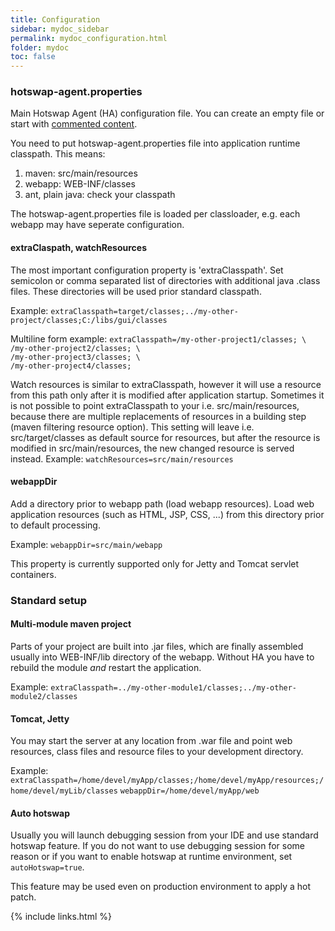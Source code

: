 ```yaml
---
title: Configuration
sidebar: mydoc_sidebar
permalink: mydoc_configuration.html
folder: mydoc
toc: false
---
```

### hotswap-agent.properties
Main Hotswap Agent (HA) configuration file. You can create an empty file or start with [commented content](https://github.com/HotswapProjects/HotswapAgent/blob/master/hotswap-agent-core/src/main/resources/hotswap-agent.properties).

You need to put hotswap-agent.properties file into application runtime classpath. This means:
 
1. maven: src/main/resources
1. webapp: WEB-INF/classes
1. ant, plain java: check your classpath

The hotswap-agent.properties file is loaded per classloader, e.g. each webapp may have seperate configuration.

#### extraClaspath, watchResources
The most important configuration property is 'extraClasspath'. Set semicolon or comma separated list of directories with additional java .class files.
  These directories will be used prior standard classpath.
 
Example: `extraClasspath=target/classes;../my-other-project/classes;C:/libs/gui/classes`

Multiline form example:
`extraClasspath=/my-other-project1/classes; \`<br>
`/my-other-project2/classes; \`<br>
`/my-other-project3/classes; \`<br>
`/my-other-project4/classes;`


Watch resources is similar to extraClasspath, however it will use a resource from this path only after it is modified after application
startup. Sometimes it is not possible to point extraClasspath to your i.e. src/main/resources, because there are multiple replacements 
of resources in a building step (maven filtering resource option). This setting will leave i.e. src/target/classes as default source for resources, 
but after the resource is modified in src/main/resources, the new changed resource is served instead.
Example: `watchResources=src/main/resources`

#### webappDir
Add a directory prior to webapp path (load webapp resources). Load web application resources (such as HTML, JSP, CSS, ...) from this directory 
prior to default processing.

Example: `webappDir=src/main/webapp`

This property is currently supported only for Jetty and Tomcat servlet containers.

### Standard setup

#### Multi-module maven project
Parts of your project are built into .jar files, which are finally assembled usually into WEB-INF/lib directory of the webapp. 
Without HA you have to rebuild the module *and* restart the application.

Example: `extraClasspath=../my-other-module1/classes;../my-other-module2/classes`

#### Tomcat, Jetty
You may start the server at any location from .war file and point web resources, class files and resource files to your development directory.   

Example: 
`extraClasspath=/home/devel/myApp/classes;/home/devel/myApp/resources;/home/devel/myLib/classes` 
`webappDir=/home/devel/myApp/web` 

#### Auto hotswap
Usually you will launch debugging session from your IDE and use standard hotswap feature. If you do not want to use debugging session 
for some reason or if you want to enable hotswap at runtime environment, set `autoHotswap=true`. 

This feature may be used even on production environment to apply a hot patch. 

{% include links.html %}

